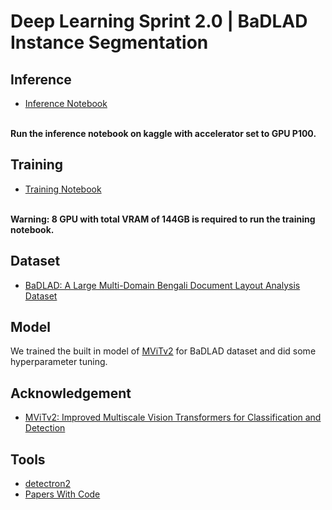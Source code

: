 # Deep Learning Sprint 2.0 | BaDLAD Instance Segmentation

## Inference
- [Inference Notebook](/inference/black-quad-inference-notebook.ipynb)
<br>
<strong>Run the inference notebook on kaggle with accelerator set to GPU P100.</strong>

## Training
- [Training Notebook](/train/black-quad-training-notebook.ipynb)
<br>
<strong>Warning: 8 GPU with total VRAM of 144GB is required to run the training notebook.</strong>


## Dataset
- [BaDLAD: A Large Multi-Domain Bengali Document Layout Analysis Dataset](https://arxiv.org/abs/2303.05325)

## Model 
We trained the built in model of [MViTv2](https://arxiv.org/abs/2112.01526) for BaDLAD dataset and did some hyperparameter tuning.

## Acknowledgement
- [MViTv2: Improved Multiscale Vision Transformers for Classification and Detection](https://arxiv.org/abs/2112.01526)

## Tools
- [detectron2](https://github.com/facebookresearch/detectron2)
- [Papers With Code](https://paperswithcode.com/)